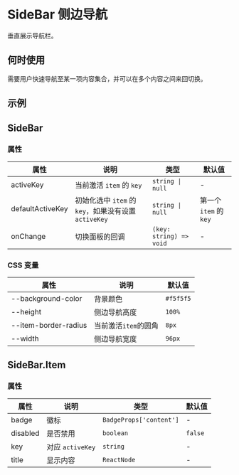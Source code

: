 # SideBar 侧边导航

垂直展示导航栏。

## 何时使用

需要用户快速导航至某一项内容集合，并可以在多个内容之间来回切换。

## 示例

<code src="./demos/demo1.tsx"></code>

<code src="./demos/demo2.tsx"></code>

## SideBar

### 属性

| 属性 | 说明 | 类型 | 默认值 |
| --- | --- | --- | --- |
| activeKey | 当前激活 `item` 的 `key` | `string \| null` | - |
| defaultActiveKey | 初始化选中 `item` 的 `key`，如果没有设置 `activeKey` | `string \| null` | 第一个 `item` 的 `key` |
| onChange | 切换面板的回调 | `(key: string) => void` | - |

### CSS 变量

| 属性                 | 说明                 | 默认值    |
| -------------------- | -------------------- | --------- |
| --background-color   | 背景颜色             | `#f5f5f5` |
| --height             | 侧边导航高度         | `100%`    |
| --item-border-radius | 当前激活`item`的圆角 | `8px`     |
| --width              | 侧边导航宽度         | `96px`    |

## SideBar.Item

### 属性

| 属性     | 说明             | 类型                    | 默认值  |
| -------- | ---------------- | ----------------------- | ------- |
| badge    | 徽标             | `BadgeProps['content']` | -       |
| disabled | 是否禁用         | `boolean`               | `false` |
| key      | 对应 `activeKey` | `string`                | -       |
| title    | 显示内容         | `ReactNode`             | -       |
